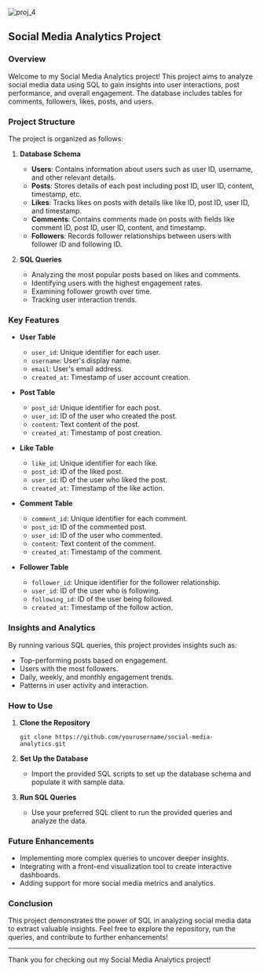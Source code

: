 ![proj_4](https://github.com/user-attachments/assets/ee685baa-01a3-4d2f-a8a3-5237ba5a25b0)


## Social Media Analytics Project

### Overview

Welcome to my Social Media Analytics project! This project aims to analyze social media data using SQL to gain insights into user interactions, post performance, and overall engagement. The database includes tables for comments, followers, likes, posts, and users.

### Project Structure

The project is organized as follows:

1. **Database Schema**
   - **Users**: Contains information about users such as user ID, username, and other relevant details.
   - **Posts**: Stores details of each post including post ID, user ID, content, timestamp, etc.
   - **Likes**: Tracks likes on posts with details like like ID, post ID, user ID, and timestamp.
   - **Comments**: Contains comments made on posts with fields like comment ID, post ID, user ID, content, and timestamp.
   - **Followers**: Records follower relationships between users with follower ID and following ID.

2. **SQL Queries**
   - Analyzing the most popular posts based on likes and comments.
   - Identifying users with the highest engagement rates.
   - Examining follower growth over time.
   - Tracking user interaction trends.

### Key Features

- **User Table**
  - `user_id`: Unique identifier for each user.
  - `username`: User's display name.
  - `email`: User's email address.
  - `created_at`: Timestamp of user account creation.

- **Post Table**
  - `post_id`: Unique identifier for each post.
  - `user_id`: ID of the user who created the post.
  - `content`: Text content of the post.
  - `created_at`: Timestamp of post creation.

- **Like Table**
  - `like_id`: Unique identifier for each like.
  - `post_id`: ID of the liked post.
  - `user_id`: ID of the user who liked the post.
  - `created_at`: Timestamp of the like action.

- **Comment Table**
  - `comment_id`: Unique identifier for each comment.
  - `post_id`: ID of the commented post.
  - `user_id`: ID of the user who commented.
  - `content`: Text content of the comment.
  - `created_at`: Timestamp of the comment.

- **Follower Table**
  - `follower_id`: Unique identifier for the follower relationship.
  - `user_id`: ID of the user who is following.
  - `following_id`: ID of the user being followed.
  - `created_at`: Timestamp of the follow action.

### Insights and Analytics

By running various SQL queries, this project provides insights such as:

- Top-performing posts based on engagement.
- Users with the most followers.
- Daily, weekly, and monthly engagement trends.
- Patterns in user activity and interaction.

### How to Use

1. **Clone the Repository**
   ```
   git clone https://github.com/yourusername/social-media-analytics.git
   ```

2. **Set Up the Database**
   - Import the provided SQL scripts to set up the database schema and populate it with sample data.

3. **Run SQL Queries**
   - Use your preferred SQL client to run the provided queries and analyze the data.

### Future Enhancements

- Implementing more complex queries to uncover deeper insights.
- Integrating with a front-end visualization tool to create interactive dashboards.
- Adding support for more social media metrics and analytics.

### Conclusion

This project demonstrates the power of SQL in analyzing social media data to extract valuable insights. Feel free to explore the repository, run the queries, and contribute to further enhancements!

---

Thank you for checking out my Social Media Analytics project!

